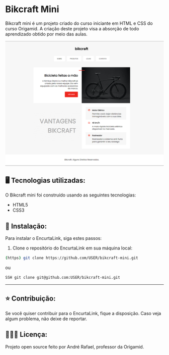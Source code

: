 # **Bikcraft Mini**

Bikcraft mini é um projeto criado do curso iniciante em HTML e CSS do curso Origamid. A criação deste projeto visa a absorção de todo aprendizado obtido por meio das aulas.

![alt text](/img/site.png)

## 🖥️ **Tecnologias utilizadas:**

<p>O Bikcraft mini foi construído usando as seguintes tecnologias:</p>

- HTML5
- CSS3

## 💾 **Instalação:** 

Para instalar o EncurtaLink, siga estes passos:

1. Clone o repositório do EncurtaLink em sua máquina local:

```bash
(https) git clone https://github.com/USER/bikcraft-mini.git
```
ou
```bash
SSH git clone git@github.com:USER/bikcraft-mini.git
```
---

## ⭐ **Contribuição:**

Se você quiser contribuir para o EncurtaLink, fique a disposição. Caso veja algum problema, não deixe de reportar.

## 👮🏻‍♀️ **Licença:**
Projeto open source feito por André Rafael, professor da Origamid.